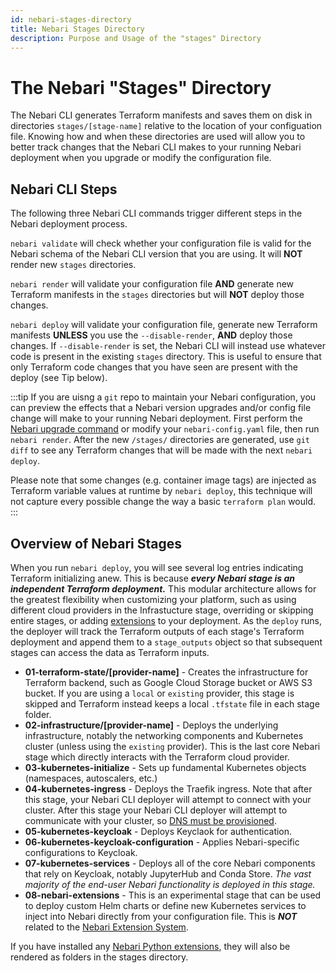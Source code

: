 ```yaml
---
id: nebari-stages-directory
title: Nebari Stages Directory
description: Purpose and Usage of the "stages" Directory
---
```


# The Nebari "Stages" Directory

The Nebari CLI generates Terraform manifests and saves them on disk in directories `stages/[stage-name]` relative to the location of your configuation file.  Knowing how and when these directories are used will allow you to better track changes that the Nebari CLI makes to your running Nebari deployment when you upgrade or modify the configuration file.

## Nebari CLI Steps
The following three Nebari CLI commands trigger different steps in the Nebari deployment process.

`nebari validate` will check whether your configuration file is valid for the Nebari schema of the Nebari CLI version that you are using.  It will **NOT** render new `stages` directories.

`nebari render` will validate your configuration file **AND** generate new Terraform manifests in the `stages` directories but will **NOT** deploy those changes.

`nebari deploy` will validate your configuration file, generate new Terraform manifests **UNLESS** you use the `--disable-render`, **AND** deploy those changes.  If `--disable-render` is set, the Nebari CLI will instead use whatever code is present in the existing `stages` directory.  This is useful to ensure that only Terraform code changes that you have seen are present with the deploy (see Tip below).

:::tip
If you are uisng a `git` repo to maintain your Nebari configuration, you can preview the effects that a Nebari version upgrades and/or config file change will make to your running Nebari deployment.  First perform the [Nebari upgrade command]([upgrade-nebari]#nebari-upgrade-command) or modify your `nebari-config.yaml` file, then run `nebari render`.  After the new `/stages/` directories are generated, use `git diff` to see any Terraform changes that will be made with the next `nebari deploy`.

Please note that some changes (e.g. container image tags) are injected as Terraform variable values at runtime by `nebari deploy`, this technique will not capture every possible change the way a basic `terraform plan` would.
:::

## Overview of Nebari Stages
When you run `nebari deploy`, you will see several log entries indicating Terraform initializing anew.  This is because ***every Nebari stage is an independent Terraform deployment.***  This modular architecture allows for the greatest flexibility when customizing your platform, such as using different cloud providers in the Infrastucture stage, overriding or skipping entire stages, or adding [extensions][nebari-extension-system] to your deployment.  As the `deploy` runs, the deployer will track the Terraform outputs of each stage's Terraform deployment and append them to a `stage_outputs` object so that subsequent stages can access the data as Terraform inputs.

- **01-terraform-state/[provider-name]** - Creates the infrastructure for Terraform backend, such as Google Cloud Storage bucket or AWS S3 bucket.  If you are using a `local` or `existing` provider, this stage is skipped and Terraform instead keeps a local `.tfstate` file in each stage folder.
- **02-infrastructure/[provider-name]** - Deploys the underlying infrastructure, notably the networking components and Kubernetes cluster (unless using the `existing` provider).  This is the last core Nebari stage which directly interacts with the Terraform cloud provider.
- **03-kubernetes-initialize** - Sets up fundamental Kubernetes objects (namespaces, autoscalers, etc.)
- **04-kubernetes-ingress** - Deploys the Traefik ingress.  Note that after this stage, your Nebari CLI deployer will attempt to connect with your cluster.  After this stage your Nebari CLI deployer will attempt to communicate with your cluster, so [DNS must be provisioned][setup-dns].
- **05-kubernetes-keycloak** - Deploys Keyclaok for authentication.
- **06-kubernetes-keycloak-configuration** - Applies Nebari-specific configurations to Keycloak.
- **07-kubernetes-services** - Deploys all of the core Nebari components that rely on Keycloak, notably JupyterHub and Conda Store.  *The vast majority of the end-user Nebari functionality is deployed in this stage.*
- **08-nebari-extensions** - This is an experimental stage that can be used to deploy custom Helm charts or define new Kubernetes services to inject into Nebari directly from your configuration file.  This is ***NOT*** related to the [Nebari Extension System][nebari-extension-system].

If you have installed any [Nebari Python extensions][nebari-extension-system], they will also be rendered as folders in the stages directory.


<!-- internal links -->

[setup-dns]: /how-tos/domain-registry.md
[quickstart]: /how-tos/quickstart.md
[upgrade-nebari]: /how-tos/nebari-upgrade.md
[nebari-extension-system]: /how-tos/nebari-extension-system.md